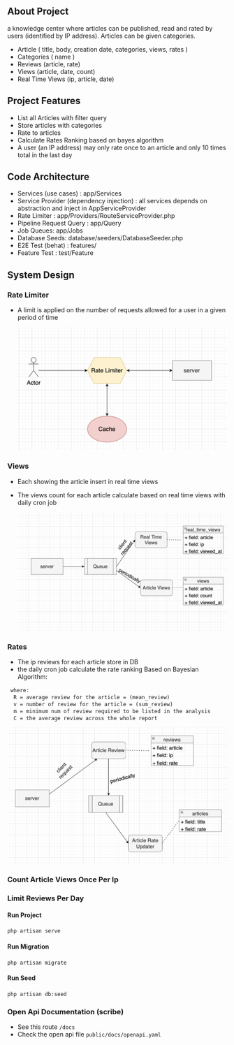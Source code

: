 ## About Project

a knowledge center where articles can be published, read and rated by users (identified by IP address). Articles can be given categories.

- Article ( title, body, creation date, categories, views, rates )
- Categories ( name )
- Reviews (article, rate)
- Views (article, date, count)
- Real Time Views (ip, article, date)


## Project Features

- List all Articles with filter query
- Store articles with categories
- Rate to articles
- Calculate Rates Ranking based on bayes algorithm
- A user (an IP address) may only rate once to an article and only 10 times total in the last day

## Code Architecture
- Services (use cases) : app/Services
- Service Provider (dependency injection) : all services depends on abstraction and inject in AppServiceProvider 
- Rate Limiter :  app/Providers/RouteServiceProvider.php
- Pipeline Request Query : app/Query 
- Job Queues: app/Jobs
- Database Seeds: database/seeders/DatabaseSeeder.php
- E2E Test (behat) : features/
- Feature Test : test/Feature

## System Design
### Rate Limiter
- A limit is applied on the number of requests allowed for a user in a given period of time

  ![Screenshot](public/system_design/rate_limiter.png)
### Views
- Each showing the article insert in real time views 
- The views count for each article calculate based on real time views with daily cron job

  ![Screenshot](public/system_design/views.png)
### Rates
- The ip reviews for each article store in DB
- the daily cron job calculate the rate ranking Based on Bayesian Algorithm:
```weighted rank (WR) = (v ÷ (v+m)) × R + (m ÷ (v+m)) × C
 where:
  R = average review for the article = (mean_review)
  v = number of review for the article = (sum_review)
  m = minimum num of review required to be listed in the analysis
  C = the average review across the whole report
  ```
![Screenshot](public/system_design/rates.png)

### Count Article Views Once Per Ip 

### Limit Reviews Per Day


#### Run Project

``` php artisan serve ```

#### Run Migration

``` php artisan migrate ```

#### Run Seed

``` php artisan db:seed ```

### Open Api Documentation (scribe)
- See this route ```/docs```
- Check the open api file ```public/docs/openapi.yaml```
